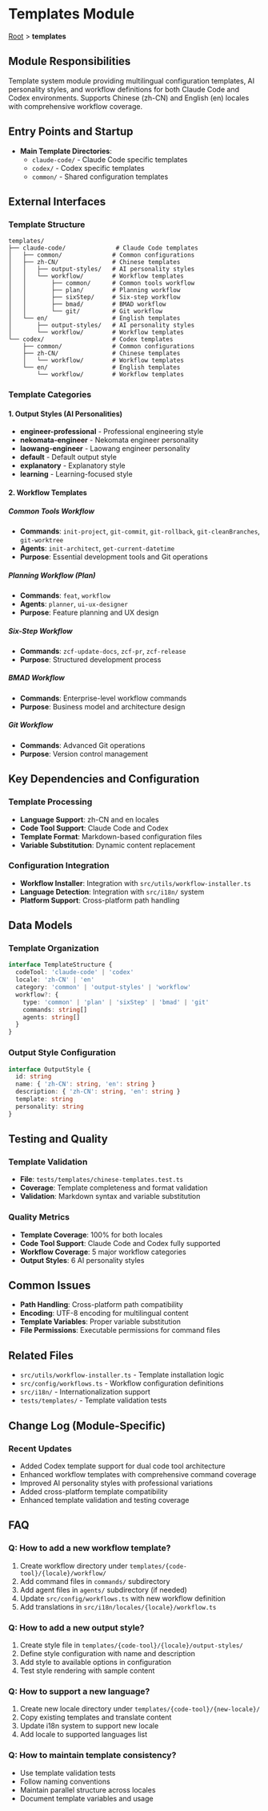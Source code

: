 # Templates Module

[Root](../CLAUDE.md) > **templates**

## Module Responsibilities

Template system module providing multilingual configuration templates, AI personality styles, and workflow definitions for both Claude Code and Codex environments. Supports Chinese (zh-CN) and English (en) locales with comprehensive workflow coverage.

## Entry Points and Startup

- **Main Template Directories**:
  - `claude-code/` - Claude Code specific templates
  - `codex/` - Codex specific templates
  - `common/` - Shared configuration templates

## External Interfaces

### Template Structure

```
templates/
├── claude-code/              # Claude Code templates
│   ├── common/              # Common configurations
│   ├── zh-CN/               # Chinese templates
│   │   ├── output-styles/   # AI personality styles
│   │   └── workflow/        # Workflow templates
│   │       ├── common/      # Common tools workflow
│   │       ├── plan/        # Planning workflow
│   │       ├── sixStep/     # Six-step workflow
│   │       ├── bmad/        # BMAD workflow
│   │       └── git/         # Git workflow
│   └── en/                  # English templates
│       ├── output-styles/   # AI personality styles
│       └── workflow/        # Workflow templates
└── codex/                   # Codex templates
    ├── common/              # Common configurations
    ├── zh-CN/               # Chinese templates
    │   └── workflow/        # Workflow templates
    └── en/                  # English templates
        └── workflow/        # Workflow templates
```

### Template Categories

#### 1. Output Styles (AI Personalities)

- **engineer-professional** - Professional engineering style
- **nekomata-engineer** - Nekomata engineer personality
- **laowang-engineer** - Laowang engineer personality
- **default** - Default output style
- **explanatory** - Explanatory style
- **learning** - Learning-focused style

#### 2. Workflow Templates

##### Common Tools Workflow
- **Commands**: `init-project`, `git-commit`, `git-rollback`, `git-cleanBranches`, `git-worktree`
- **Agents**: `init-architect`, `get-current-datetime`
- **Purpose**: Essential development tools and Git operations

##### Planning Workflow (Plan)
- **Commands**: `feat`, `workflow`
- **Agents**: `planner`, `ui-ux-designer`
- **Purpose**: Feature planning and UX design

##### Six-Step Workflow
- **Commands**: `zcf-update-docs`, `zcf-pr`, `zcf-release`
- **Purpose**: Structured development process

##### BMAD Workflow
- **Commands**: Enterprise-level workflow commands
- **Purpose**: Business model and architecture design

##### Git Workflow
- **Commands**: Advanced Git operations
- **Purpose**: Version control management

## Key Dependencies and Configuration

### Template Processing

- **Language Support**: zh-CN and en locales
- **Code Tool Support**: Claude Code and Codex
- **Template Format**: Markdown-based configuration files
- **Variable Substitution**: Dynamic content replacement

### Configuration Integration

- **Workflow Installer**: Integration with `src/utils/workflow-installer.ts`
- **Language Detection**: Integration with `src/i18n/` system
- **Platform Support**: Cross-platform path handling

## Data Models

### Template Organization

```typescript
interface TemplateStructure {
  codeTool: 'claude-code' | 'codex'
  locale: 'zh-CN' | 'en'
  category: 'common' | 'output-styles' | 'workflow'
  workflow?: {
    type: 'common' | 'plan' | 'sixStep' | 'bmad' | 'git'
    commands: string[]
    agents: string[]
  }
}
```

### Output Style Configuration

```typescript
interface OutputStyle {
  id: string
  name: { 'zh-CN': string, 'en': string }
  description: { 'zh-CN': string, 'en': string }
  template: string
  personality: string
}
```

## Testing and Quality

### Template Validation

- **File**: `tests/templates/chinese-templates.test.ts`
- **Coverage**: Template completeness and format validation
- **Validation**: Markdown syntax and variable substitution

### Quality Metrics

- **Template Coverage**: 100% for both locales
- **Code Tool Support**: Claude Code and Codex fully supported
- **Workflow Coverage**: 5 major workflow categories
- **Output Styles**: 6 AI personality styles

## Common Issues

- **Path Handling**: Cross-platform path compatibility
- **Encoding**: UTF-8 encoding for multilingual content
- **Template Variables**: Proper variable substitution
- **File Permissions**: Executable permissions for command files

## Related Files

- `src/utils/workflow-installer.ts` - Template installation logic
- `src/config/workflows.ts` - Workflow configuration definitions
- `src/i18n/` - Internationalization support
- `tests/templates/` - Template validation tests

## Change Log (Module-Specific)

### Recent Updates

- Added Codex template support for dual code tool architecture
- Enhanced workflow templates with comprehensive command coverage
- Improved AI personality styles with professional variations
- Added cross-platform template compatibility
- Enhanced template validation and testing coverage

## FAQ

### Q: How to add a new workflow template?

1. Create workflow directory under `templates/{code-tool}/{locale}/workflow/`
2. Add command files in `commands/` subdirectory
3. Add agent files in `agents/` subdirectory (if needed)
4. Update `src/config/workflows.ts` with new workflow definition
5. Add translations in `src/i18n/locales/{locale}/workflow.ts`

### Q: How to add a new output style?

1. Create style file in `templates/{code-tool}/{locale}/output-styles/`
2. Define style configuration with name and description
3. Add style to available options in configuration
4. Test style rendering with sample content

### Q: How to support a new language?

1. Create new locale directory under `templates/{code-tool}/{new-locale}/`
2. Copy existing templates and translate content
3. Update i18n system to support new locale
4. Add locale to supported languages list

### Q: How to maintain template consistency?

- Use template validation tests
- Follow naming conventions
- Maintain parallel structure across locales
- Document template variables and usage

